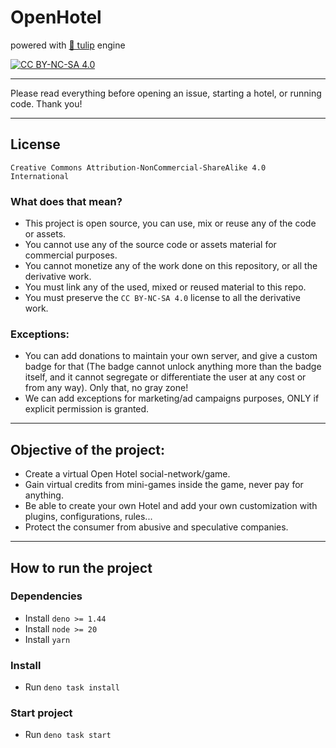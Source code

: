 [cc-by-nc-sa]: http://creativecommons.org/licenses/by-nc-sa/4.0/
[cc-by-nc-sa-image]: https://licensebuttons.net/l/by-nc-sa/4.0/88x31.png
[cc-by-nc-sa-shield]: https://img.shields.io/badge/License-CC%20BY--NC--SA%204.0-lightgrey.svg

# OpenHotel

powered with [🌷 tulip](https://github.com/tulipjs) engine

[![CC BY-NC-SA 4.0][cc-by-nc-sa-image]][cc-by-nc-sa]

---

Please read everything before opening an issue, starting a hotel, or running code. Thank you!

---

## License

`Creative Commons Attribution-NonCommercial-ShareAlike 4.0 International`

### What does that mean?
- This project is open source, you can use, mix or reuse any of the code or assets.
- You cannot use any of the source code or assets material for commercial purposes.
- You cannot monetize any of the work done on this repository, or all the derivative work.
- You must link any of the used, mixed or reused material to this repo.
- You must preserve the `CC BY-NC-SA 4.0` license to all the derivative work.

### Exceptions:
- You can add donations to maintain your own server, and give a custom badge for that (The badge cannot unlock anything more than the badge itself, and it cannot segregate or differentiate the user at any cost or from any way). Only that, no gray zone!
- We can add exceptions for marketing/ad campaigns purposes, ONLY if explicit permission is granted.

---

## Objective of the project:
- Create a virtual Open Hotel social-network/game.
- Gain virtual credits from mini-games inside the game, never pay for anything.
- Be able to create your own Hotel and add your own customization with plugins, configurations, rules...
- Protect the consumer from abusive and speculative companies.

---

## How to run the project
### Dependencies
- Install `deno >= 1.44`
- Install `node >= 20`
- Install `yarn`

### Install
- Run `deno task install`

### Start project
- Run `deno task start`